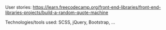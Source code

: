 User stories: https://learn.freecodecamp.org/front-end-libraries/front-end-libraries-projects/build-a-random-quote-machine

Technologies/tools used: SCSS, jQuery, Bootstrap, ...
